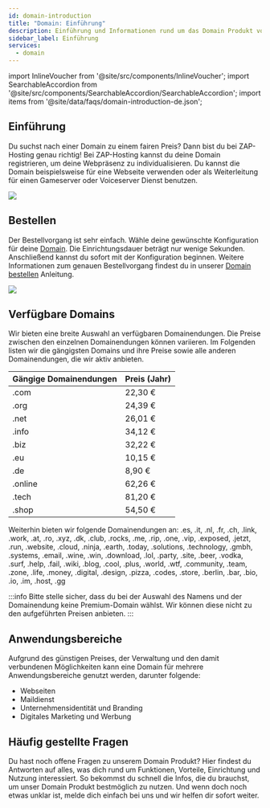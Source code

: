 ```yaml
---
id: domain-introduction
title: "Domain: Einführung"
description: Einführung und Informationen rund um das Domain Produkt von ZAP-Hosting - ZAP-Hosting.com Dokumentation
sidebar_label: Einführung
services:
  - domain
---
```


import InlineVoucher from '@site/src/components/InlineVoucher';
import SearchableAccordion from '@site/src/components/SearchableAccordion/SearchableAccordion';
import items from '@site/data/faqs/domain-introduction-de.json';

## Einführung

Du suchst nach einer Domain zu einem fairen Preis? Dann bist du bei ZAP-Hosting genau richtig! Bei ZAP-Hosting kannst du deine Domain registrieren, um deine Webpräsenz zu individualisieren. Du kannst die Domain beispielsweise für eine Webseite verwenden oder als Weiterleitung für einen Gameserver oder Voiceserver Dienst benutzen.

![](https://screensaver01.zap-hosting.com/index.php/s/rD8rLHyLNxLcm5r/preview)

## Bestellen

Der Bestellvorgang ist sehr einfach. Wähle deine gewünschte Konfiguration für deine [Domain](https://zap-hosting.com/en/shop/product/domain/). Die Einrichtungsdauer beträgt nur wenige Sekunden. Anschließend kannst du sofort mit der Konfiguration beginnen. Weitere Informationen zum genauen Bestellvorgang findest du in unserer [Domain bestellen](domain-order.md) Anleitung.


![](https://screensaver01.zap-hosting.com/index.php/s/DLXCtXHkzdpXkao/preview)

## Verfügbare Domains

Wir bieten eine breite Auswahl an verfügbaren Domainendungen. Die Preise zwischen den einzelnen Domainendungen können variieren. Im Folgenden listen wir die gängigsten Domains und ihre Preise sowie alle anderen Domainendungen, die wir aktiv anbieten.

| Gängige Domainendungen | Preis (Jahr) |
| ---------------------- | ------------ |
| .com                   | 22,30 €      |
| .org                   | 24,39 €      |
| .net                   | 26,01 €      |
| .info                  | 34,12 €      |
| .biz                   | 32,22 €      |
| .eu                    | 10,15 €      |
| .de                    | 8,90 €       |
| .online                | 62,26 €      |
| .tech                  | 81,20 €      |
| .shop                  | 54,50 €      |

Weiterhin bieten wir folgende Domainendungen an: .es, .it, .nl, .fr, .ch, .link, .work, .at, .ro, .xyz, .dk, .club, .rocks, .me, .rip, .one, .vip, .exposed, .jetzt, .run, .website, .cloud, .ninja, .earth, .today, .solutions, .technology, .gmbh, .systems, .email, .wine, .win, .download, .lol, .party, .site, .beer, .vodka, .surf, .help, .fail, .wiki, .blog, .cool, .plus, .world, .wtf, .community, .team, .zone, .life, .money, .digital, .design, .pizza, .codes, .store, .berlin, .bar, .bio, .io, .im, .host, .gg

:::info
Bitte stelle sicher, dass du bei der Auswahl des Namens und der Domainendung keine Premium-Domain wählst. Wir können diese nicht zu den aufgeführten Preisen anbieten.
:::

## Anwendungsbereiche

Aufgrund des günstigen Preises, der Verwaltung und den damit verbundenen Möglichkeiten kann eine Domain für mehrere Anwendungsbereiche genutzt werden, darunter folgende:

- Webseiten
- Maildienst
- Unternehmensidentität und Branding
- Digitales Marketing und Werbung


## Häufig gestellte Fragen
Du hast noch offene Fragen zu unserem Domain Produkt? Hier findest du Antworten auf alles, was dich rund um Funktionen, Vorteile, Einrichtung und Nutzung interessiert. So bekommst du schnell die Infos, die du brauchst, um unser Domain Produkt bestmöglich zu nutzen. Und wenn doch noch etwas unklar ist, melde dich einfach bei uns und wir helfen dir sofort weiter.
<SearchableAccordion items={items} />